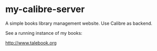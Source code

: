 # my-calibre-server
A simple books library management website. Use Calibre as backend.

See a running instance of my books:

http://www.talebook.org


